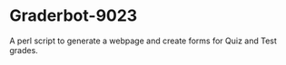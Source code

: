 Graderbot-9023
==============

A perl script to generate a webpage and create forms for Quiz and Test grades.

